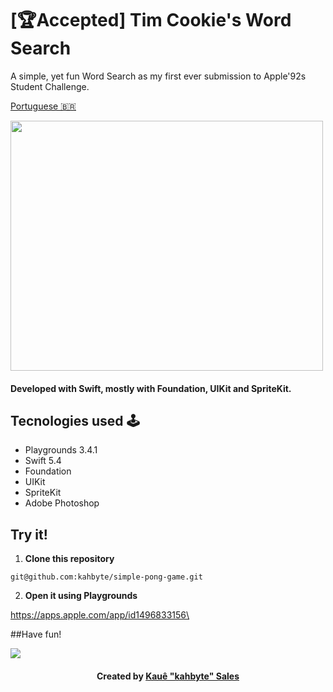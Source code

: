 # [🏆Accepted] Tim Cookie's Word Search

A simple, yet fun Word Search as my first ever submission to Apple\'92s Student Challenge. 

[Portuguese 🇧🇷](https://github.com/kahbyte/simple-pong-game/blob/master/README.md)

<img src="https://i.pinimg.com/originals/68/d0/9b/68d09b3c223fc141f82e3697c689ad2b.png" width="500" height="400" />

<h4>Developed with Swift, mostly with Foundation, UIKit and SpriteKit.</h4>

## Tecnologies used 🕹

* Playgrounds 3.4.1
* Swift 5.4
* Foundation
* UIKit
* SpriteKit
* Adobe Photoshop

## Try it! 
1. **Clone this repository**

```shell
git@github.com:kahbyte/simple-pong-game.git
```

2. **Open it using Playgrounds**

https://apps.apple.com/app/id1496833156\

##Have fun!

<img src="https://i.pinimg.com/originals/67/25/13/672513b759433b125597e0ea7528e1d4.png"/>

<h4 align="center">
    Created by <a href="https://www.linkedin.com/in/kahbyte/"> Kauê "kahbyte" Sales </a>
</h4>
